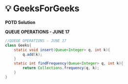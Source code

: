 # **💡  GeeksForGeeks**
**POTD Solution**

**QUEUE OPERATIONS - JUNE 17**

```java
//QUEUE OPERATIONS - JUNE 17
class Geeks{
    static void insert(Queue<Integer> q, int k){
        q.add(k);
    }
    static int findFrequency(Queue<Integer> q, int k){
        return Collections.frequency(q, k);
    }
}
```
